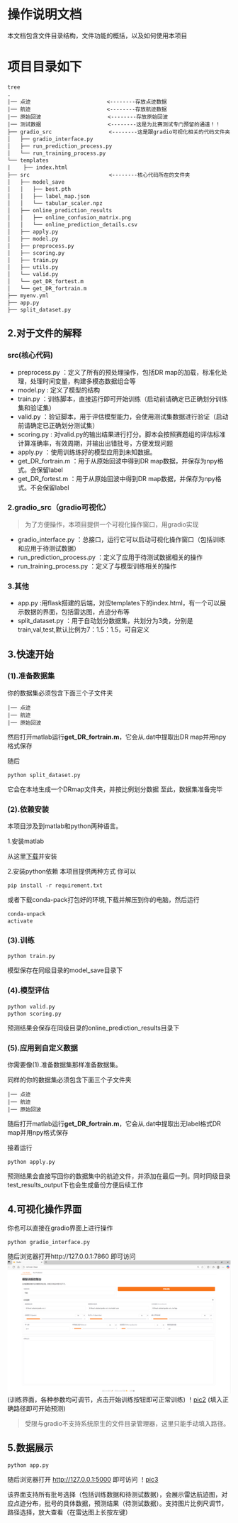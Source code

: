 # 操作说明文档
本文档包含文件目录结构，文件功能的概括，以及如何使用本项目

# 项目目录如下
```
tree
.
|── 点迹                        <--------存放点迹数据
|── 航迹                        <--------存放航迹数据
|── 原始回波                     <--------存放原始回波
|── 测试数据                     <--------这是为比赛测试专门预留的通道！！
├── gradio_src                  <--------这是跟gradio可视化相关的代码文件夹
│   ├── gradio_interface.py
│   ├── run_prediction_process.py
│   └── run_training_process.py
└── templates                   
|    ├── index.html           
├── src                         <--------核心代码所在的文件夹
│   ├── model_save
│   │   ├── best.pth
│   │   ├── label_map.json
│   │   └── tabular_scaler.npz
│   ├── online_prediction_results
│   │   ├── online_confusion_matrix.png
│   │   └── online_prediction_details.csv
│   ├── apply.py
│   ├── model.py
│   ├── preprocess.py
│   ├── scoring.py
│   ├── train.py
│   ├── utils.py
│   └── valid.py
│   └── get_DR_fortest.m
│   └── get_DR_fortrain.m
├── myenv.yml
├── app.py
├── split_dataset.py

```

## 2.对于文件的解释
### src(核心代码)
- preprocess.py  ：定义了所有的预处理操作，包括DR map的加载，标准化处理，处理时间变量，构建多模态数据组合等
- model.py : 定义了模型的结构
- train.py ：训练脚本，直接运行即可开始训练（启动前请确定已正确划分训练集和验证集）
- valid.py ：验证脚本，用于评估模型能力，会使用测试集数据进行验证（启动前请确定已正确划分测试集）
- scoring.py : 对valid.py的输出结果进行打分。脚本会按照赛题组的评估标准计算准确率，有效周期，并输出出错批号，方便发现问题
- apply.py ：使用训练练好的模型应用到未知数据。
- get_DR_fortrain.m ：用于从原始回波中得到DR map数据，并保存为npy格式。会保留label
- get_DR_fortest.m  ：用于从原始回波中得到DR map数据，并保存为npy格式。不会保留label

### 2.gradio_src（gradio可视化）
>为了方便操作，本项目提供一个可视化操作窗口，用gradio实现
- gradio_interface.py ：总接口，运行它可以启动可视化操作窗口（包括训练和应用于待测试数据）
- run_prediction_process.py ：定义了应用于待测试数据相关的操作
- run_training_process.py ：定义了与模型训练相关的操作

### 3.其他
- app.py :用flask搭建的后端，对应templates下的index.html，有一个可以展示数据的界面，包括雷达图，点迹分布等
- split_dataset.py ：用于自动划分数据集，共划分为3类，分别是train,val,test,默认比例为7：1.5：1.5，可自定义                  

## 3.快速开始
### (1).准备数据集
你的数据集必须包含下面三个子文件夹
```
|── 点迹                   
|── 航迹                       
|── 原始回波  
```
然后打开matlab运行**get_DR_fortrain.m**，它会从.dat中提取出DR map并用npy格式保存

随后
```
python split_dataset.py
```

它会在本地生成一个DRmap文件夹，并按比例划分数据
至此，数据集准备完毕

### (2).依赖安装
本项目涉及到matlab和python两种语言。

1.安装matlab

从这里[下载](https://www.mathworks.com/products/matlab.html)并安装


2.安装python依赖
本项目提供两种方式
你可以
```
pip install -r requirement.txt
```
或者下载conda-pack打包好的环境,下载并解压到你的电脑，然后运行
```
conda-unpack
activate
```

### (3).训练
```
python train.py
```
模型保存在同级目录的model_save目录下
### (4).模型评估
```
python valid.py
python scoring.py
```
预测结果会保存在同级目录的online_prediction_results目录下
### (5).应用到自定义数据
你需要像(1).准备数据集那样准备数据集。

同样的你的数据集必须包含下面三个子文件夹
```
|── 点迹                   
|── 航迹                       
|── 原始回波  
```
随后打开matlab运行**get_DR_fortrain.m**，它会从.dat中提取出无label格式DR map并用npy格式保存

接着运行
```
python apply.py
```
预测结果会直接写回你的数据集中的航迹文件，并添加在最后一列。同时同级目录test_results_output下也会生成备份方便后续工作

## 4.可视化操作界面
你也可以直接在gradio界面上进行操作
```
python gradio_interface.py
```
随后浏览器打开http://127.0.0.1:7860 即可访问
![pic1](pic/pic1.png)
(训练界面，各种参数均可调节，点击开始训练按钮即可正常训练)
！[pic2](pic2)
(填入正确路径即可开始预测)

>受限与gradio不支持系统原生的文件目录管理器，这里只能手动填入路径。

## 5.数据展示
```
python app.py
```
随后浏览器打开 http://127.0.0.1:5000 即可访问
！[pic3](pic/pic3.png)

该界面支持所有批号选择（包括训练数据和待测试数据），会展示雷达航迹图，对应点迹分布，批号的具体数据，预测结果（待测试数据）。支持图片比例尺调节，路径选择，放大查看（在雷达图上长按左键）

